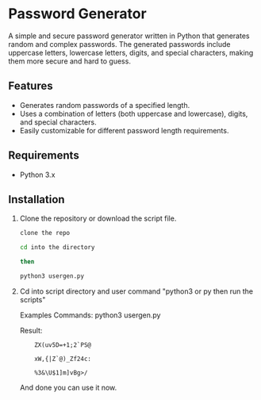 # Password Generator

A simple and secure password generator written in Python that generates random and complex passwords. The generated passwords include uppercase letters, lowercase letters, digits, and special characters, making them more secure and hard to guess.

## Features

- Generates random passwords of a specified length.
- Uses a combination of letters (both uppercase and lowercase), digits, and special characters.
- Easily customizable for different password length requirements.

## Requirements

- Python 3.x

## Installation

1. Clone the repository or download the script file.

   ```bash
   clone the repo
   
   cd into the directory

   then
   
   python3 usergen.py

2. Cd into script directory and user command "python3 or py then run the scripts"
   
   Examples Commands: python3 usergen.py

   Result:
   
           ZX(uv5D=+1;2`PS@

           xW,{|Z`@)_Zf24c:

           %3&\U$1]m]vBg>/

   And done you can use it now.
